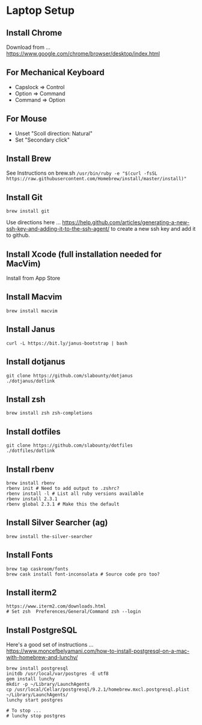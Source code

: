 # Laptop Setup

## Install Chrome
Download from ...
https://www.google.com/chrome/browser/desktop/index.html

## For Mechanical Keyboard
* Capslock => Control
* Option => Command
* Command => Option

## For Mouse
* Unset "Scoll direction: Natural"
* Set "Secondary click"

## Install Brew
See Instructions on brew.sh
```/usr/bin/ruby -e "$(curl -fsSL https://raw.githubusercontent.com/Homebrew/install/master/install)"```

## Install Git
```brew install git```

Use directions here ...
https://help.github.com/articles/generating-a-new-ssh-key-and-adding-it-to-the-ssh-agent/
to create a new ssh key and add it to github.

## Install Xcode (full installation needed for MacVim)
Install from App Store

## Install Macvim
```brew install macvim```

## Install Janus
```curl -L https://bit.ly/janus-bootstrap | bash```

## Install dotjanus
```
git clone https://github.com/slabounty/dotjanus
./dotjanus/dotlink
```

## Install zsh
```brew install zsh zsh-completions```

## Install dotfiles
```
git clone https://github.com/slabounty/dotfiles
./dotfiles/dotlink
```

## Install rbenv
```
brew install rbenv
rbenv init # Need to add output to .zshrc?
rbenv install -l # List all ruby versions available
rbenv install 2.3.1
rbenv global 2.3.1 # Make this the default
```

## Install Silver Searcher (ag)
```brew install the-silver-searcher```

## Install Fonts
```
brew tap caskroom/fonts
brew cask install font-inconsolata # Source code pro too?
```

## Install iterm2
```
https://www.iterm2.com/downloads.html
# Set zsh  Preferences/General/Command zsh --login
```

## Install PostgreSQL
Here's a good set of instructions ... https://www.moncefbelyamani.com/how-to-install-postgresql-on-a-mac-with-homebrew-and-lunchy/

```
brew install postgresql
initdb /usr/local/var/postgres -E utf8
gem install lunchy
mkdir -p ~/Library/LaunchAgents
cp /usr/local/Cellar/postgresql/9.2.1/homebrew.mxcl.postgresql.plist ~/Library/LaunchAgents/
lunchy start postgres

# To stop ...
# lunchy stop postgres
```
